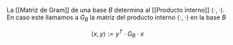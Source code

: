 La [[Matriz de Gram]] de una base $B$ determina al [[Producto interno]] $\langle \cdot, \cdot \rangle$. En caso este llamamos a $G_B$ la matriz del producto interno $\langle \cdot, \cdot \rangle$ en la base $B$

$$ \langle x, y \rangle := y^T \cdot G_B \cdot x $$